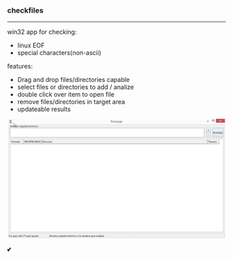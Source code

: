 ### checkfiles
----
win32 app for checking:

- linux EOF
- special characters(non-ascii)

features:
- Drag and drop files/directories capable
- select files or directories to add / analize
- double click over item to open file
- remove files/directories in target area
- updateable results

![alt checkfiles gui](./Checkfiles_screenshot.png)


:two_hearts: